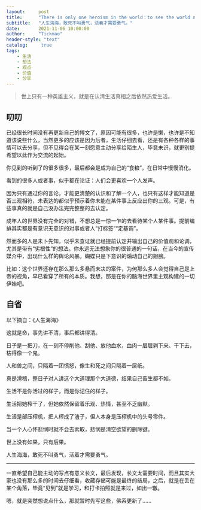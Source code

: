 ```yaml
---
layout:     post
title:      "There is only one heroism in the world：to see the world as it is and to love it"
subtitle:   "人生海海，敢死不叫勇气，活着才需要勇气。"
date:       2021-11-06 10:00:00
author:     "Tickmao"
header-style: "text"
catalog:     true
tags:
    - 生活
    - 想法
    - 观点
    - 价值
    - 分享
---
```


> 世上只有一种英雄主义，就是在认清生活真相之后依然热爱生活。

## 叨叨

已经很长时间没有再更新自己的博文了，原因可能有很多，也许是懒，也许是不知道该说些什么，当然更多的应该是因为后者，生活仔细去看，还是有各种各样的事情可以去分享，但不见得会在某一刻愿意主动分享给陌生人，毕竟未识，就更别提希望以此作为交流的起始。

你见到的听到了的很多很多，最后都会是成为自己的“食粮”，在日常中慢慢消化。

看到的很多人或者事，似乎都在论证：人们会更喜欢一个人发声。

因为只有通过你的言论，才能更清楚的认识和了解一个人，也只有这样才能知道是否三观相符，未表达的都似乎预示着你未能在某件事上反应出你的三观。可是，有些事真的就是自己没办法完完整整的去认定。

成年人的世界没有完全的对错，不想总是一惊一乍的去看待某个人某件事。提前编排其实都是有意识无意识的对事或者人“打标签”“定基调”。

然而多的人是未卜先知，似乎未查证就已经提前认定并输出自己的价值观和论调，尤其是带有“劣根性”的想法。你永远无法想象你的很普通的一句话，在当今的宣传媒介中，出现什么样的舆论风暴。蝴蝶只是下意识的煽动自己的翅膀。

比如：这个世界还存在那么那么多悬而未决的案件，为何那么多人会觉得自己是上帝的视角，早已看穿了所有的本质。我想，那是在你的脑海世界里主观构建的一切伊始吧。

## 自省

以下摘自：《人生海海》

这就是命，事先讲不清，事后都讲得清。

日子是一把刀，在一刻不停削他、刮他、放他血水，血肉一层层剥下来、干下去，枯得像一个鬼。

人和兽之间，只隔着一团愤怒，像生和死之间只隔着一层纸。

真是滑稽，整日子对人讲这个大道理那个大道德，结果自己畜生都不如。

生活不是你活过的样子，而是你记住的样子。

生活把她榨干了，但她依然保留着乐观、热情，甚至不乏幽默。

生活是部压榨机，把人榨成了渣子，但人本身是压榨机中的头号零件。

当一个人心怀悲悯时就不会去索取，悲悯是清空欲望的删除键。

世上没有如果，只有后果。

人生海海，敢死不叫勇气，活着才需要勇气。

---

一直希望自己能主动的写点有意义长文，最后发现，长文太需要时间，而且其实大家也没有那么多的时间去仔细看，收藏存储可能是最终的结局，之后，就是在丢在某个角落，毕竟“见到”就是学习，和打卡拍照就是来过，如出一辙。

嗯，就是突然想说点什么，那就暂时先写这些，佛系更新了……

